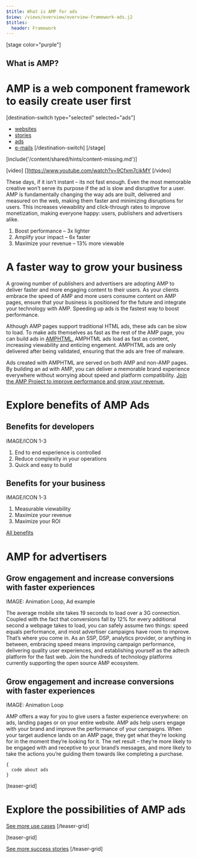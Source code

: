 ```yaml
---
$title: What is AMP for ads
$view: /views/overview/overview-framework-ads.j2
$titles:
  header: Framework
---
```

[stage color="purple"]
## What is AMP?
# AMP is a web component framework to easily create user first
[destination-switch type="selected" selected="ads"]
- [websites](/content/amp-dev/overview/framework/websites.md)
- [stories](/content/amp-dev/overview/framework/stories.md)
- [ads](/content/amp-dev/overview/framework/ads.md)
- [e-mails](/content/amp-dev/overview/framework/emails.md)
[/destination-switch]
[/stage]

[include('/content/shared/hints/content-missing.md')]

[video]
[]https://www.youtube.com/watch?v=9Cfxm7cikMY
[/video]

These days, if it isn’t instant – its not fast enough. Even the most memorable creative won’t serve its purpose if the ad is slow and disruptive for a user. AMP is fundamentally changing the way ads are built, delivered and measured on the web, making them faster and minimizing disruptions for users. This increases viewability and click-through rates to improve monetization, making everyone happy: users, publishers and advertisers alike.

1. Boost performance – 3x lighter
2. Amplify your impact – 6x faster
3. Maximize your revenue – 13% more viewable

# A faster way to grow your business
A growing number of publishers and advertisers are adopting AMP to deliver faster and more engaging content to their users. As your clients embrace the speed of AMP and more users consume content on AMP pages, ensure that your business is positioned for the future and integrate your technology with AMP. Speeding up ads is the fastest way to boost performance.

Although AMP pages support traditional HTML ads, these ads can be slow to load. To make ads themselves as fast as the rest of the AMP page, you can build ads in [AMPHTML.](https://github.com/ampproject/amphtml/blob/master/ads/google/a4a/docs/a4a-readme.md) AMPHTML ads load as fast as content, increasing viewability and enticing engement. AMPHTML ads are only delivered after being validated, ensuring that the ads are free of malware.

Ads created with AMPHTML are served on both AMP and non-AMP pages. By building an ad with AMP, you can deliver a memorable brand experience everywhere without worrying about speed and platform compatibility.
[Join the AMP Project to improve performance and grow your revenue.](https://github.com/)

# Explore benefits of AMP Ads
## Benefits for developers
IMAGE/ICON 1-3

1. End to end experience is controlled
2. Reduce complexity in your operations
3. Quick and easy to build

## Benefits for your business
IMAGE/ICON 1-3

1. Measurable viewability
2. Maximize your revenue
3. Maximize your ROI

[All benefits](Link)


# AMP for advertisers
## Grow engagement and increase conversions with faster experiences

IMAGE: Animation Loop, Ad example

The average mobile site takes 19 seconds to load over a 3G connection. Coupled with the fact that conversions fall by 12% for every additional second a webpage takes to load, you can safely assume two things: speed equals performance, and most advertiser campaigns have room to improve. That’s where you come in. As an SSP, DSP, analytics provider, or anything in between, embracing speed means improving campaign performance, delivering quality user experiences, and establishing yourself as the adtech platform for the fast web. Join the hundreds of technology platforms currently supporting the open source AMP ecosystem.

## Grow engagement and increase conversions with faster experiences

IMAGE: Animation Loop

AMP offers a way for you to give users a faster experience everywhere: on ads, landing pages or on your entire website. AMP ads help users engage with your brand and improve the performance of your campaigns. When your target audience lands on an AMP page, they get what they’re looking for in the moment they’re looking for it. The net result – they’re more likely to be engaged with and receptive to your brand’s messages, and more likely to take the actions you’re guiding them towards like completing a purchase.

```
{
  code about ads
}
```

[teaser-grid]
# Explore the possibilities of AMP ads
[](content/shared/fill-ins/use-case.md)
[](content/shared/fill-ins/use-case.md)
[](content/shared/fill-ins/use-case.md)

[See more use cases](#)
[/teaser-grid]

[teaser-grid]
[](content/shared/fill-ins/success-story.md)
[](content/shared/fill-ins/success-story-2.md)
[](content/shared/fill-ins/success-story.md)

[See more success stories](#)
[/teaser-grid]
